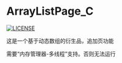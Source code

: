 # ArrayListPage_C

[![LICENSE](https://img.shields.io/badge/license-Anti%20996-blue.svg)](https://github.com/996icu/996.ICU/blob/master/LICENSE)

这是一个基于动态数组的衍生品，追加页功能

需要“内存管理器-多线程”支持。否则无法运行
